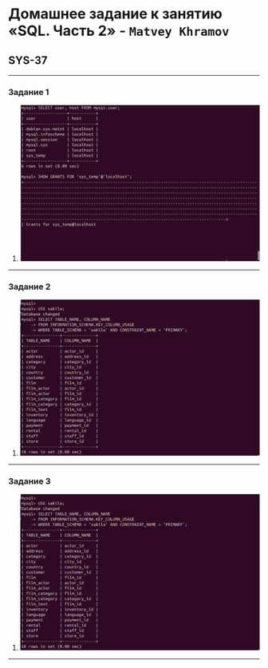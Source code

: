 # Домашнее задание к занятию «SQL. Часть 2» - `Matvey Khramov`  
## SYS-37

---

### Задание 1


1. ![Screenshot 1](https://github.com/Netology88/DevOps.-I-D/blob/main/screenshots/Screenshot%20from%202025-01-09%2012-42-12.png)


---

### Задание 2


1. ![Screenshot 4](https://github.com/Netology88/DevOps.-I-D/blob/main/screenshots/Screenshot%20from%202025-01-09%2012-44-59.png)

---



### Задание 3

1. ![Screenshot 4](https://github.com/Netology88/DevOps.-I-D/blob/main/screenshots/Screenshot%20from%202025-01-09%2012-44-59.png)

---
